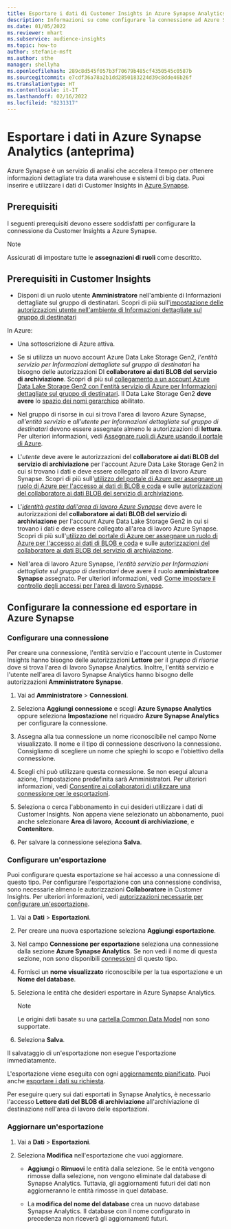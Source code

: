 ```yaml
---
title: Esportare i dati di Customer Insights in Azure Synapse Analytics
description: Informazioni su come configurare la connessione ad Azure Synapse Analytics.
ms.date: 01/05/2022
ms.reviewer: mhart
ms.subservice: audience-insights
ms.topic: how-to
author: stefanie-msft
ms.author: sthe
manager: shellyha
ms.openlocfilehash: 289c8d545f057b3f70679b485cf4350545c0587b
ms.sourcegitcommit: e7cdf36a78a2b1dd2850183224d39c8dde46b26f
ms.translationtype: HT
ms.contentlocale: it-IT
ms.lasthandoff: 02/16/2022
ms.locfileid: "8231317"
---
```

# <a name="export-data-to-azure-synapse-analytics-preview"></a>Esportare i dati in Azure Synapse Analytics (anteprima)

Azure Synapse è un servizio di analisi che accelera il tempo per ottenere informazioni dettagliate tra data warehouse e sistemi di big data. Puoi inserire e utilizzare i dati di Customer Insights in [Azure Synapse](/azure/synapse-analytics/overview-what-is).

## <a name="prerequisites"></a>Prerequisiti

I seguenti prerequisiti devono essere soddisfatti per configurare la connessione da Customer Insights a Azure Synapse.

> [!NOTE]
> Assicurati di impostare tutte le **assegnazioni di ruoli** come descritto.  

## <a name="prerequisites-in-customer-insights"></a>Prerequisiti in Customer Insights

* Disponi di un ruolo utente **Amministratore** nell'ambiente di Informazioni dettagliate sul gruppo di destinatari. Scopri di più sull'[impostazione delle autorizzazioni utente nell'ambiente di Informazioni dettagliate sul gruppo di destinatari](permissions.md#assign-roles-and-permissions)

In Azure: 

- Una sottoscrizione di Azure attiva.

- Se si utilizza un nuovo account Azure Data Lake Storage Gen2, *l'entità servizio per Informazioni dettagliate sul gruppo di destinatari* ha bisogno delle autorizzazioni DI **collaboratore ai dati BLOB del servizio di archiviazione**. Scopri di più sul [collegamento a un account Azure Data Lake Storage Gen2 con l'entità servizio di Azure per Informazioni dettagliate sul gruppo di destinatari](connect-service-principal.md). Il Data Lake Storage Gen2 **deve avere** lo [spazio dei nomi gerarchico](/azure/storage/blobs/data-lake-storage-namespace) abilitato.

- Nel gruppo di risorse in cui si trova l'area di lavoro Azure Synapse, *all'entità servizio* e *all'utente per Informazioni dettagliate sul gruppo di destinatari* devono essere assegnate almeno le autorizzazioni di **lettura**. Per ulteriori informazioni, vedi [Assegnare ruoli di Azure usando il portale di Azure](/azure/role-based-access-control/role-assignments-portal).

- L'*utente* deve avere le autorizzazioni del **collaboratore ai dati BLOB del servizio di archiviazione** per l'account Azure Data Lake Storage Gen2 in cui si trovano i dati e deve essere collegato all'area di lavoro Azure Synapse. Scopri di più sull'[utilizzo del portale di Azure per assegnare un ruolo di Azure per l'accesso ai dati di BLOB e coda](/azure/storage/common/storage-auth-aad-rbac-portal) e sulle [autorizzazioni del collaboratore ai dati BLOB del servizio di archiviazione](/azure/role-based-access-control/built-in-roles#storage-blob-data-contributor).

- L'*[identità gestita dall'area di lavoro Azure Synapse](/azure/synapse-analytics/security/synapse-workspace-managed-identity)* deve avere le autorizzazioni del **collaboratore ai dati BLOB del servizio di archiviazione** per l'account Azure Data Lake Storage Gen2 in cui si trovano i dati e deve essere collegato all'area di lavoro Azure Synapse. Scopri di più sull'[utilizzo del portale di Azure per assegnare un ruolo di Azure per l'accesso ai dati di BLOB e coda](/azure/storage/common/storage-auth-aad-rbac-portal) e sulle [autorizzazioni del collaboratore ai dati BLOB del servizio di archiviazione](/azure/role-based-access-control/built-in-roles#storage-blob-data-contributor).

- Nell'area di lavoro Azure Synapse, *l'entità servizio per Informazioni dettagliate sul gruppo di destinatari* deve avere il ruolo **amministratore Synapse** assegnato. Per ulteriori informazioni, vedi [Come impostare il controllo degli accessi per l'area di lavoro Synapse](/azure/synapse-analytics/security/how-to-set-up-access-control).

## <a name="set-up-the-connection-and-export-to-azure-synapse"></a>Configurare la connessione ed esportare in Azure Synapse

### <a name="configure-a-connection"></a>Configurare una connessione

Per creare una connessione, l'entità servizio e l'account utente in Customer Insights hanno bisogno delle autorizzazioni **Lettore** per il *gruppo di risorse* dove si trova l'area di lavoro Synapse Analytics. Inoltre, l'entità servizio e l'utente nell'area di lavoro Synapse Analytics hanno bisogno delle autorizzazioni **Amministratore Synapse**. 

1. Vai ad **Amministratore** > **Connessioni**.

1. Seleziona **Aggiungi connessione** e scegli **Azure Synapse Analytics** oppure seleziona **Impostazione** nel riquadro **Azure Synapse Analytics** per configurare la connessione.

1. Assegna alla tua connessione un nome riconoscibile nel campo Nome visualizzato. Il nome e il tipo di connessione descrivono la connessione. Consigliamo di scegliere un nome che spieghi lo scopo e l'obiettivo della connessione.

1. Scegli chi può utilizzare questa connessione. Se non esegui alcuna azione, l'impostazione predefinita sarà Amministratori. Per ulteriori informazioni, vedi [Consentire ai collaboratori di utilizzare una connessione per le esportazioni](connections.md#allow-contributors-to-use-a-connection-for-exports).

1. Seleziona o cerca l'abbonamento in cui desideri utilizzare i dati di Customer Insights. Non appena viene selezionato un abbonamento, puoi anche selezionare **Area di lavoro**, **Account di archiviazione**, e **Contenitore**.

1. Per salvare la connessione seleziona **Salva**.

### <a name="configure-an-export"></a>Configurare un'esportazione

Puoi configurare questa esportazione se hai accesso a una connessione di questo tipo. Per configurare l'esportazione con una connessione condivisa, sono necessarie almeno le autorizzazioni **Collaboratore** in Customer Insights. Per ulteriori informazioni, vedi [autorizzazioni necessarie per configurare un'esportazione](export-destinations.md#set-up-a-new-export).

1. Vai a **Dati** > **Esportazioni**.

1. Per creare una nuova esportazione seleziona **Aggiungi esportazione**.

1. Nel campo **Connessione per esportazione** seleziona una connessione dalla sezione **Azure Synapse Analytics**. Se non vedi il nome di questa sezione, non sono disponibili [connessioni](connections.md) di questo tipo.

1. Fornisci un **nome visualizzato** riconoscibile per la tua esportazione e un **Nome del database**.

1. Seleziona le entità che desideri esportare in Azure Synapse Analytics.
   > [!NOTE]
   > Le origini dati basate su una [cartella Common Data Model](connect-common-data-model.md) non sono supportate.

2. Seleziona **Salva**.

Il salvataggio di un'esportazione non esegue l'esportazione immediatamente.

L'esportazione viene eseguita con ogni [aggiornamento pianificato](system.md#schedule-tab). Puoi anche [esportare i dati su richiesta](export-destinations.md#run-exports-on-demand).

Per eseguire query sui dati esportati in Synapse Analytics, è necessario l'accesso **Lettore dati del BLOB di archiviazione** all'archiviazione di destinazione nell'area di lavoro delle esportazioni. 

### <a name="update-an-export"></a>Aggiornare un'esportazione

1. Vai a **Dati** > **Esportazioni**.

1. Seleziona **Modifica** nell'esportazione che vuoi aggiornare.

   - **Aggiungi** o **Rimuovi** le entità dalla selezione. Se le entità vengono rimosse dalla selezione, non vengono eliminate dal database di Synapse Analytics. Tuttavia, gli aggiornamenti futuri dei dati non aggiorneranno le entità rimosse in quel database.

   - La **modifica del nome del database** crea un nuovo database Synapse Analytics. Il database con il nome configurato in precedenza non riceverà gli aggiornamenti futuri.
